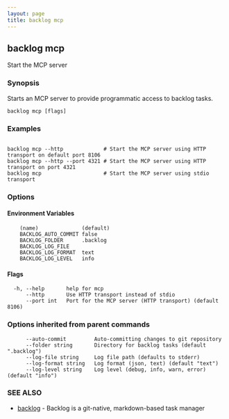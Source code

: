 ```yaml
---
layout: page
title: backlog mcp
---
```


## backlog mcp

Start the MCP server

### Synopsis

Starts an MCP server to provide programmatic access to backlog tasks.

```
backlog mcp [flags]
```

### Examples

```

backlog mcp --http             # Start the MCP server using HTTP transport on default port 8106
backlog mcp --http --port 4321 # Start the MCP server using HTTP transport on port 4321
backlog mcp                    # Start the MCP server using stdio transport

```


### Options

#### Environment Variables

```
	(name)				(default)
	BACKLOG_AUTO_COMMIT	false
	BACKLOG_FOLDER		.backlog
	BACKLOG_LOG_FILE	
	BACKLOG_LOG_FORMAT	text
	BACKLOG_LOG_LEVEL	info
```

#### Flags


```
  -h, --help       help for mcp
      --http       Use HTTP transport instead of stdio
      --port int   Port for the MCP server (HTTP transport) (default 8106)
```

### Options inherited from parent commands

```
      --auto-commit         Auto-committing changes to git repository
      --folder string       Directory for backlog tasks (default ".backlog")
      --log-file string     Log file path (defaults to stderr)
      --log-format string   Log format (json, text) (default "text")
      --log-level string    Log level (debug, info, warn, error) (default "info")
```

### SEE ALSO

* [backlog](backlog.md)	 - Backlog is a git-native, markdown-based task manager

